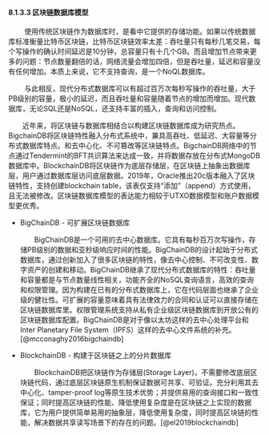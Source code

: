 #### 8.1.3.3 区块链数据库模型

&emsp;&emsp; 使用传统区块链作为数据库时，是看中它提供的存储功能。如果以传统数据库标准衡量比特币区块链，比特币区块链效率太差：吞吐量只有每秒几笔交易，每个写操作的确认时间延迟是10分钟，总容量只有十几个GB。而且增加节点带来更多的问题：节点数量翻倍的话，网络流量会增加四倍，但是吞吐量，延迟和容量没有任何增加。本质上来说，它不支持查询，是一个NoQL数据库。

&emsp;&emsp; 与此相反，现代分布式数据库可以有超过百万次每秒写操作的吞吐量，大于PB级别的容量，极小的延迟，而且吞吐量和容量随着节点的增加而增加。现代数据库，无论SQL还是NoSQL，还支持丰富的插入，查询和访问控制。

&emsp;&emsp;近年来，将区块链与数据库相结合以构建区块链数据库成为研究热点。BigchainDB将区块链特性融入分布式系统中，兼具高吞吐、低延迟、大容量等分布式数据库特点。和去中心化、不可篡改等区块链特点。BigchainDB网络中的节点通过Tendermint的BFT共识算法来达成一致，并将数据存放在分布式MongoDB数据库中。BlockchainDB将区块链作为底层存储层，在区块链上抽象出数据库层，用户通过数据库层访问底层数据。2019年，Oracle推出20c版本融入了区块链特性，支持创建blockchain table，该表仅支持“添加”（append）方式使用，且无法被修改。区块链数据库模型的表达能力相较于UTXO数据模型和账户数据模型更优秀。

* BigChainDB - 可扩展区块链数据库

  &emsp;&emsp;BigChainDB是一个可用的去中心数据库。它具有每秒百万次写操作，存储PB级别的数据和亚秒级响应时间的性能。BigChainDB的设计起始于分布式数据库，通过创新加入了很多区块链的特性，像去中心控制、不可改变性、数字资产的创建和移动。BigChainDB继承了现代分布式数据库的特性：吞吐量和容量都是与节点数量线性相关，功能齐全的NoSQL查询语言，高效的查询和权限管理。因为构建在已有的分布式数据库上，它在代码层面也继承了企业级的健壮性。可扩展的容量意味着具有法律效力的合同和认证可以直接存储在区块链数据库里。权限管理系统支持从私有企业级区块链数据库到开放公有的区块链数据库配置。BigChainDB是对于像以太坊这样的去中心处理平台和Inter Planetary File System（IPFS）这样的去中心文件系统的补充。[@mcconaghy2016bigchaindb]

* BlockchainDB - 构建于区块链之上的分片数据库

  &emsp;&emsp;BlockchainDB把区块链作为存储层(Storage Layer)，不需要修改底层区块链代码，通过底层区块链原生机制保证数据可共享、可验证。充分利用其去中心化、tamper-proof log等原生技术优势；并提供易用的查询接口和一致性保证；同时提高区块链的性能、降低使用复杂度是在区块链之上实现的数据库，它为用户提供简单易用的抽象层，降低使用复杂度，同时提高区块链的性能，解决数据共享读写场景下的存在的问题。[@el2019blockchaindb]


